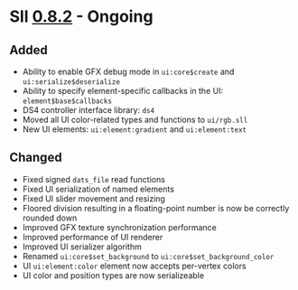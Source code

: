 # Sll [0.8.2] - Ongoing

## Added

- Ability to enable GFX debug mode in `ui:core$create` and `ui:serialize$deserialize`
- Ability to specify element-specific callbacks in the UI: `element$base$callbacks`
- DS4 controller interface library: `ds4`
- Moved all UI color-related types and functions to `ui/rgb.sll`
- New UI elements: `ui:element:gradient` and `ui:element:text`

## Changed

- Fixed signed `dats_file` read functions
- Fixed UI serialization of named elements
- Fixed UI slider movement and resizing
- Floored division resulting in a floating-point number is now be correctly rounded down
- Improved GFX texture synchronization performance
- Improved performance of UI renderer
- Improved UI serializer algorithm
- Renamed `ui:core$set_background` to `ui:core$set_background_color`
- UI `ui:element:color` element now accepts per-vertex colors
- UI color and position types are now serializeable

[0.8.2]: https://github.com/sl-lang/sll/compare/sll-v0.8.1...main
